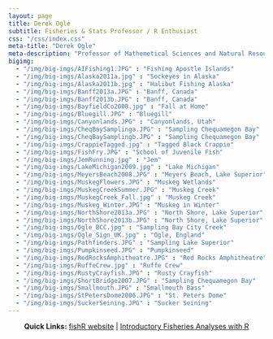 ```yaml
---
layout: page
title: Derek Ogle
subtitle: Fisheries & Stats Professor / R Enthusiast
css: "/css/index.css"
meta-title: "Derek Ogle"
meta-description: "Professor of Mathemetical Sciences and Natural Resources at Northland College."
bigimg:
  - "/img/big-imgs/AIFishing1.JPG" : "Fishing Apostle Islands"
  - "/img/big-imgs/Alaska2011a.jpg" : "Sockeyes in Alaska"
  - "/img/big-imgs/Alaska2011b.jpg" : "Halibut Fishing Alaska"
  - "/img/big-imgs/Banff2013a.JPG" : "Banff, Canada"
  - "/img/big-imgs/Banff2013b.JPG" : "Banff, Canada"
  - "/img/big-imgs/BayfieldCo2008.jpg" : "Fall at Home"
  - "/img/big-imgs/Bluegill.JPG" : "Bluegill"
  - "/img/big-imgs/Canyonlands.JPG" : "Canyonlands, Utah"
  - "/img/big-imgs/CheqBaySamplinga.JPG" : "Sampling Chequamegon Bay"
  - "/img/big-imgs/CheqBaySamplingb.JPG" : "Sampling Chequamegon Bay"
  - "/img/big-imgs/CrappieTagged.jpg" : "Tagged Black Crappie"
  - "/img/big-imgs/FishFry.JPG" : "School of Juvenile Fish"
  - "/img/big-imgs/JemRunning.jpg" : "Jem"
  - "/img/big-imgs/LakeMichigan2009.jpg" : "Lake Michigan"
  - "/img/big-imgs/MeyersBeach2008.JPG" : "Meyers Beach, Lake Superior"
  - "/img/big-imgs/MuskegFlowers.JPG" : "Muskeg Wetlands"
  - "/img/big-imgs/MuskegCreekSummer.JPG" : "Muskeg Creek"
  - "/img/big-imgs/MuskegCreek_Fall.jpg" : "Muskeg Creek"
  - "/img/big-imgs/Muskeg_Winter.JPG" : "Muskeg in Winter"
  - "/img/big-imgs/NorthShore2013a.JPG" : "North Shore, Lake Superior"
  - "/img/big-imgs/NorthShore2013b.JPG" : "North Shore, Lake Superior"
  - "/img/big-imgs/Ogle_BCC.jpg" : "Sampling Bay City Creek"
  - "/img/big-imgs/Ogle_Sign_UK.jpg" : "Ogle, England"
  - "/img/big-imgs/Pathfinders.JPG" : "Sampling Lake Superior"
  - "/img/big-imgs/Pumpkinseed.JPG" : "Pumpkinseed"
  - "/img/big-imgs/RedRocksAmphitheatre.JPG" : "Red Rocks Amphitheatre"
  - "/img/big-imgs/RuffeCrew.jpg" : "Ruffe Crew"
  - "/img/big-imgs/RustyCrayfish.JPG" : "Rusty Crayfish"
  - "/img/big-imgs/ShortBridge2007.JPG" : "Sampling Chequamegon Bay"
  - "/img/big-imgs/Smallmouth.JPG" : "Smallmouth Bass"
  - "/img/big-imgs/StPetersDome2006.JPG" : "St. Peters Dome"
  - "/img/big-imgs/SuckerSeining.JPG" : "Sucker Seining"
---
```


<div style="text-align:center">
  <strong>Quick Links:</strong> <a href="http://derekogle.com/fishR/">fishR website</a> | <a href="http://derekogle.com/IFAR/">Introductory Fisheries Analyses with R</a>
</div>
